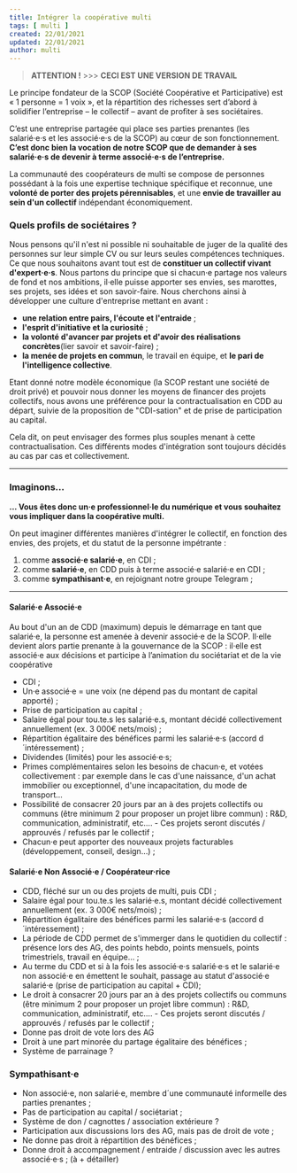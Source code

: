 ```yaml
---
title: Intégrer la coopérative multi
tags: [ multi ]
created: 22/01/2021
updated: 22/01/2021
author: multi
---
```


> **ATTENTION !** >>> **CECI EST UNE VERSION DE TRAVAIL**

Le principe fondateur de la SCOP (Société Coopérative et Participative) est « 1 personne = 1 voix », et la répartition des richesses sert d’abord à solidifier l’entreprise – le collectif – avant de profiter à ses sociétaires.

C’est une entreprise partagée qui place ses parties prenantes (les salarié·e·s et les associé·e·s de la SCOP) au cœur de son fonctionnement. **C’est donc bien la vocation de notre SCOP que de demander à ses salarié·e·s de devenir à terme associé·e·s de l’entreprise.**

La communauté des coopérateurs de multi se compose de personnes possédant à la fois une expertise technique spécifique et reconnue, une **volonté de porter des projets pérennisables**, et une **envie de travailler au sein d'un collectif** indépendant économiquement.

### Quels profils de sociétaires ?

Nous pensons qu'il n'est ni possible ni souhaitable de juger de la qualité des personnes sur leur simple CV ou sur leurs seules compétences techniques. Ce que nous souhaitons avant tout est de **constituer un collectif vivant d'expert·e·s**. Nous partons du principe que si chacun·e partage nos valeurs de fond et nos ambitions, il·elle puisse apporter ses envies, ses marottes, ses projets, ses idées et son savoir-faire. Nous cherchons ainsi à développer une culture d'entreprise mettant en avant :

- **une relation entre pairs, l'écoute et l'entraide** ;
- **l'esprit d'initiative et la curiosité** ;
- **la volonté d'avancer par projets et d'avoir des réalisations concrètes**(lier savoir et savoir-faire) ;
- **la menée de projets en commun**, le travail en équipe, et **le pari de l'intelligence collective**.

Etant donné notre modèle économique (la SCOP restant une société de droit privé) et pouvoir nous donner les moyens de financer des projets collectifs, nous avons une préférence pour la contractualisation en CDD au départ, suivie de la proposition de "CDI-sation" et de prise de participation au capital. 

Cela dit, on peut envisager des formes plus souples menant à cette contractualisation. Ces différents modes d'intégration sont toujours décidés au cas par cas et collectivement. 


---

### Imaginons...

**... Vous êtes donc un·e professionnel·le du numérique et vous souhaitez vous impliquer dans la coopérative multi.**

On peut imaginer différentes manières d'intégrer le collectif, en fonction des envies, des projets, et du statut de la personne impétrante : 

1. comme **associé·e salarié·e**, en CDI ;
1. comme **salarié·e**, en CDD puis à terme associé·e salarié·e en CDI ;
1. comme **sympathisant·e**, en rejoignant notre groupe Telegram ;
<!-- 1. comme **associé·e non salarié·e / associé·e extérieur·e** ; -->

---


#### Salarié·e Associé·e 
	

Au bout d'un an de CDD (maximum) depuis le démarrage en tant que salarié·e, la personne est amenée à devenir associé·e de la SCOP.  Il·elle devient alors partie prenante à la gouvernance de la SCOP : il·elle est associé·e aux décisions et participe à l’animation du sociétariat et de la vie coopérative

- CDI ;
- Un·e associé·e = une voix (ne dépend  pas du montant de capital apporté) ; 
- Prise de participation au capital ;
- Salaire égal pour tou.te.s les salarié·e.s, montant décidé collectivement annuellement (ex. 3 000€ nets/mois) ;
- Répartition égalitaire des bénéfices parmi les salarié·e·s (accord d´intéressement) ; 
- Dividendes (limités) pour les associé·e·s;
- Primes complémentaires selon les besoins de chacun·e, et votées collectivement : par exemple dans le cas d'une naissance, d'un achat immobilier ou exceptionnel, d'une incapacitation, du mode de transport…
- Possibilité de consacrer 20 jours par an à des projets collectifs ou communs (être minimum 2 pour proposer un projet libre commun) : R&D, communication, administratif, etc.... - Ces projets seront discutés / approuvés / refusés par le collectif ;
- Chacun·e peut apporter des nouveaux projets facturables (développement, conseil, design…) ;


#### Salarié·e Non Associé·e / Coopérateur·rice

- CDD, fléché sur un ou des projets de multi, puis CDI ;
- Salaire égal pour tou.te.s les salarié·e.s, montant décidé collectivement annuellement (ex. 3 000€ nets/mois) ;
- Répartition égalitaire des bénéfices parmi les salarié·e·s (accord d´intéressement) ; 
- La période de CDD permet de s'immerger dans le quotidien du collectif : présence lors des AG, des points hebdo, points mensuels, points trimestriels, travail en équipe… ; 
- Au terme du CDD et si à la fois les associé·e·s salarié·e·s et le salarié·e non associé·e en émettent le souhait, passage au statut d'associé·e salarié·e (prise de participation au capital + CDI);
- Le droit à consacrer 20 jours par an à des projets collectifs ou communs (être minimum 2 pour proposer un projet libre commun) : R&D, communication, administratif, etc.... - Ces projets seront discutés / approuvés / refusés par le collectif ;
- Donne pas droit de vote lors des AG
- Droit à une part minorée du partage égalitaire des bénéfices ;  
- Système de parrainage ?


### Sympathisant·e 

- Non associé·e, non salarié·e, membre d´une communauté informelle des parties prenantes ;
- Pas de participation au capital / sociétariat ;
- Système de don / cagnottes / association extérieure ?
- Participation aux discussions lors des AG, mais pas de droit de vote ;
- Ne donne pas droit à répartition des bénéfices ;
- Donne droit à accompagnement / entraide / discussion avec les autres associé·e·s ;
(à + détailler)
